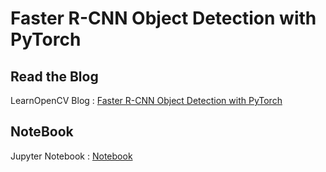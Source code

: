 # Faster R-CNN Object Detection with PyTorch

## Read the Blog 
LearnOpenCV Blog : [Faster R-CNN Object Detection with PyTorch](https://www.learnopencv.com/faster-r-cnn-object-detection-with-pytorch)

## NoteBook
Jupyter Notebook : [Notebook](PyTOrch_faster_RCNN.ipynb)

